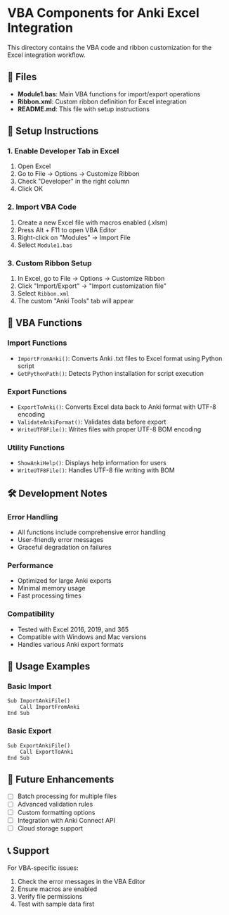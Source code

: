 # VBA Components for Anki Excel Integration

This directory contains the VBA code and ribbon customization for the Excel integration workflow.

## 📁 Files

- **Module1.bas**: Main VBA functions for import/export operations
- **Ribbon.xml**: Custom ribbon definition for Excel integration
- **README.md**: This file with setup instructions

## 🔧 Setup Instructions

### 1. Enable Developer Tab in Excel
1. Open Excel
2. Go to File → Options → Customize Ribbon
3. Check "Developer" in the right column
4. Click OK

### 2. Import VBA Code
1. Create a new Excel file with macros enabled (.xlsm)
2. Press Alt + F11 to open VBA Editor
3. Right-click on "Modules" → Import File
4. Select `Module1.bas`

### 3. Custom Ribbon Setup
1. In Excel, go to File → Options → Customize Ribbon
2. Click "Import/Export" → "Import customization file"
3. Select `Ribbon.xml`
4. The custom "Anki Tools" tab will appear

## 🎯 VBA Functions

### Import Functions
- `ImportFromAnki()`: Converts Anki .txt files to Excel format using Python script
- `GetPythonPath()`: Detects Python installation for script execution

### Export Functions
- `ExportToAnki()`: Converts Excel data back to Anki format with UTF-8 encoding
- `ValidateAnkiFormat()`: Validates data before export
- `WriteUTF8File()`: Writes files with proper UTF-8 BOM encoding

### Utility Functions
- `ShowAnkiHelp()`: Displays help information for users
- `WriteUTF8File()`: Handles UTF-8 file writing with BOM

## 🛠️ Development Notes

### Error Handling
- All functions include comprehensive error handling
- User-friendly error messages
- Graceful degradation on failures

### Performance
- Optimized for large Anki exports
- Minimal memory usage
- Fast processing times

### Compatibility
- Tested with Excel 2016, 2019, and 365
- Compatible with Windows and Mac versions
- Handles various Anki export formats

## 📝 Usage Examples

### Basic Import
```vba
Sub ImportAnkiFile()
    Call ImportFromAnki
End Sub
```

### Basic Export
```vba
Sub ExportAnkiFile()
    Call ExportToAnki
End Sub
```

## 🔮 Future Enhancements

- [ ] Batch processing for multiple files
- [ ] Advanced validation rules
- [ ] Custom formatting options
- [ ] Integration with Anki Connect API
- [ ] Cloud storage support

## 📞 Support

For VBA-specific issues:
1. Check the error messages in the VBA Editor
2. Ensure macros are enabled
3. Verify file permissions
4. Test with sample data first 